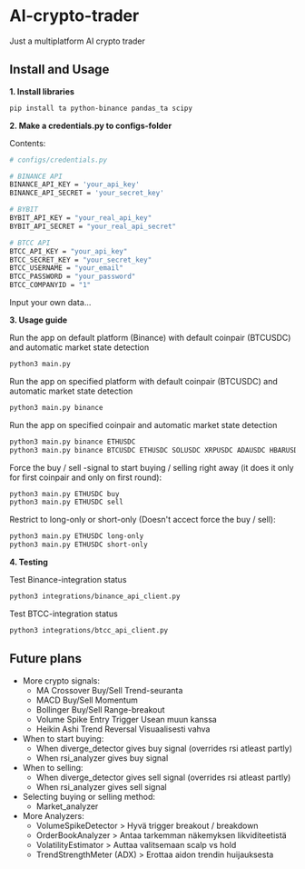 # AI-crypto-trader
Just a multiplatform AI crypto trader

## Install and Usage

**1. Install libraries**

```bash
pip install ta python-binance pandas_ta scipy
```

**2. Make a credentials.py to configs-folder**

Contents:
```bash
# configs/credentials.py

# BINANCE API
BINANCE_API_KEY = 'your_api_key'
BINANCE_API_SECRET = 'your_secret_key'

# BYBIT
BYBIT_API_KEY = "your_real_api_key"
BYBIT_API_SECRET = "your_real_api_secret"

# BTCC API
BTCC_API_KEY = "your_api_key"
BTCC_SECRET_KEY = "your_secret_key"
BTCC_USERNAME = "your_email"
BTCC_PASSWORD = "your_password"
BTCC_COMPANYID = "1"
```
Input your own data...

**3. Usage guide**

Run the app on default platform (Binance) with default coinpair (BTCUSDC) and automatic market state detection
```bash
python3 main.py
```

Run the app on specified platform with default coinpair (BTCUSDC) and automatic market state detection
```bash
python3 main.py binance
```

Run the app on specified coinpair and automatic market state detection
```bash
python3 main.py binance ETHUSDC
python3 main.py binance BTCUSDC ETHUSDC SOLUSDC XRPUSDC ADAUSDC HBARUSDC
```

Force the buy / sell -signal to start buying / selling right away (it does it only for first coinpair and only on first round):
```bash
python3 main.py ETHUSDC buy
python3 main.py ETHUSDC sell
```

Restrict to long-only or short-only (Doesn't accect force the buy / sell):
```bash
python3 main.py ETHUSDC long-only
python3 main.py ETHUSDC short-only
```

**4. Testing**

Test Binance-integration status
```bash
python3 integrations/binance_api_client.py
```

Test BTCC-integration status
```bash
python3 integrations/btcc_api_client.py
```

## Future plans
* More crypto signals:
  * MA Crossover	Buy/Sell	Trend-seuranta
  * MACD	Buy/Sell	Momentum
  * Bollinger	Buy/Sell	Range-breakout
  * Volume Spike	Entry Trigger	Usean muun kanssa
  * Heikin Ashi	Trend Reversal	Visuaalisesti vahva
* When to start buying:
  * When diverge_detector gives buy signal (overrides rsi atleast partly)
  * When rsi_analyzer gives buy signal  
* When to selling:
  * When diverge_detector gives sell signal (overrides rsi atleast partly)
  * When rsi_analyzer gives sell signal 
* Selecting buying or selling method:
  * Market_analyzer
* More Analyzers:
  * VolumeSpikeDetector > Hyvä trigger breakout / breakdown
  * OrderBookAnalyzer > Antaa tarkemman näkemyksen likviditeetistä
  * VolatilityEstimator > Auttaa valitsemaan scalp vs hold
  * TrendStrengthMeter (ADX) > Erottaa aidon trendin huijauksesta